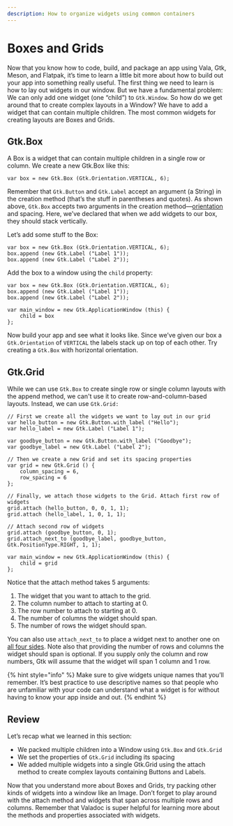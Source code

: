 ```yaml
---
description: How to organize widgets using common containers
---
```


# Boxes and Grids

Now that you know how to code, build, and package an app using Vala, Gtk, Meson, and Flatpak, it’s time to learn a little bit more about how to build out your app into something really useful. The first thing we need to learn is how to lay out widgets in our window. But we have a fundamental problem: We can only add one widget (one “child”) to `Gtk.Window`. So how do we get around that to create complex layouts in a Window? We have to add a widget that can contain multiple children. The most common widgets for creating layouts are Boxes and Grids.

## Gtk.Box

A Box is a widget that can contain multiple children in a single row or column. We create a new Gtk.Box like this:

```vala
var box = new Gtk.Box (Gtk.Orientation.VERTICAL, 6);
```

Remember that `Gtk.Button` and `Gtk.Label` accept an argument (a String) in the creation method (that’s the stuff in parentheses and quotes). As shown above, `Gtk.Box` accepts two arguments in the creation method—[orientation](https://valadoc.org/gtk4/Gtk.Orientation) and spacing. Here, we’ve declared that when we add widgets to our box, they should stack vertically.

Let’s add some stuff to the Box:

```vala
var box = new Gtk.Box (Gtk.Orientation.VERTICAL, 6);
box.append (new Gtk.Label ("Label 1"));
box.append (new Gtk.Label ("Label 2"));
```

Add the box to a window using the `child` property:

```vala
var box = new Gtk.Box (Gtk.Orientation.VERTICAL, 6);
box.append (new Gtk.Label ("Label 1"));
box.append (new Gtk.Label ("Label 2"));

var main_window = new Gtk.ApplicationWindow (this) {
    child = box
};
```

Now build your app and see what it looks like. Since we’ve given our box a `Gtk.Orientation` of `VERTICAL` the labels stack up on top of each other. Try creating a `Gtk.Box` with horizontal orientation.

## Gtk.Grid

While we can use `Gtk.Box` to create single row or single column layouts with the append method, we can't use it to create row-and-column-based layouts. Instead, we can use `Gtk.Grid:`

```vala
// First we create all the widgets we want to lay out in our grid
var hello_button = new Gtk.Button.with_label ("Hello");
var hello_label = new Gtk.Label ("Label 1");

var goodbye_button = new Gtk.Button.with_label ("Goodbye");
var goodbye_label = new Gtk.Label ("Label 2");

// Then we create a new Grid and set its spacing properties
var grid = new Gtk.Grid () {
    column_spacing = 6,
    row_spacing = 6
};

// Finally, we attach those widgets to the Grid. Attach first row of widgets
grid.attach (hello_button, 0, 0, 1, 1);
grid.attach (hello_label, 1, 0, 1, 1);

// Attach second row of widgets
grid.attach (goodbye_button, 0, 1);
grid.attach_next_to (goodbye_label, goodbye_button, Gtk.PositionType.RIGHT, 1, 1);

var main_window = new Gtk.ApplicationWindow (this) {
    child = grid
};
```

Notice that the attach method takes 5 arguments:

1. The widget that you want to attach to the grid.
2. The column number to attach to starting at 0.
3. The row number to attach to starting at 0.
4. The number of columns the widget should span.
5. The number of rows the widget should span.

You can also use `attach_next_to` to place a widget next to another one on [all four sides](https://valadoc.org/gtk4/Gtk.PositionType). Note also that providing the number of rows and columns the widget should span is optional. If you supply only the column and row numbers, Gtk will assume that the widget will span 1 column and 1 row.

{% hint style="info" %}
Make sure to give widgets unique names that you’ll remember. It’s best practice to use descriptive names so that people who are unfamiliar with your code can understand what a widget is for without having to know your app inside and out.
{% endhint %}

## Review

Let’s recap what we learned in this section:

* We packed multiple children into a Window using `Gtk.Box` and `Gtk.Grid`
* We set the properties of `Gtk.Grid` including its spacing
* We added multiple widgets into a single Gtk.Grid using the attach method to create complex layouts containing Buttons and Labels.

Now that you understand more about Boxes and Grids, try packing other kinds of widgets into a window like an Image. Don’t forget to play around with the attach method and widgets that span across multiple rows and columns. Remember that Valadoc is super helpful for learning more about the methods and properties associated with widgets.
